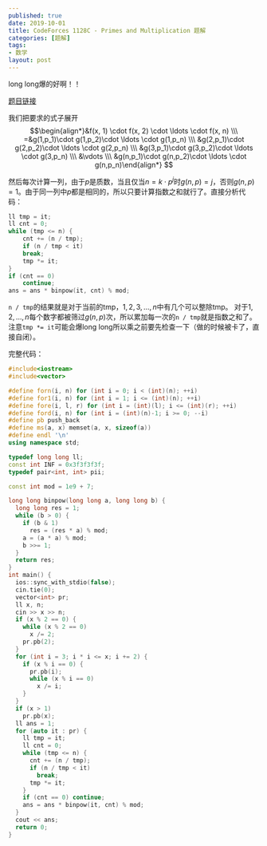 ```yaml
---
published: true
date: 2019-10-01
title: CodeForces 1128C - Primes and Multiplication 题解
categories: [题解]
tags: 
- 数学
layout: post
---
```


long long爆的好啊！！



[题目链接](https://codeforces.com/contest/1228/problem/C)

我们把要求的式子展开
$$\begin{align*}&f(x, 1) \cdot f(x, 2) \cdot \ldots \cdot f(x, n) \\\ =&g(1,p_1)\cdot g(1,p_2)\cdot \ldots \cdot g(1,p_n) \\\ &g(2,p_1)\cdot g(2,p_2)\cdot \ldots \cdot g(2,p_n) \\\ &g(3,p_1)\cdot g(3,p_2)\cdot \ldots \cdot g(3,p_n) \\\ &\vdots \\\ &g(n,p_1)\cdot g(n,p_2)\cdot \ldots \cdot g(n,p_n)\end{align*} $$

然后每次计算一列，由于$p$是质数，当且仅当$n=k\cdot p^j$时$g(n,p)=j$，否则$g(n,p)=1$。由于同一列中$p$都是相同的，所以只要计算指数之和就行了。直接分析代码：
```cpp
ll tmp = it;
ll cnt = 0;
while (tmp <= n) {
    cnt += (n / tmp);
    if (n / tmp < it)
    break;
    tmp *= it;
}
if (cnt == 0)
    continue;
ans = ans * binpow(it, cnt) % mod;
```

`n / tmp`的结果就是对于当前的tmp，$1,2,3,\ldots,n$中有几个可以整除tmp。
对于$1,2,\ldots,n$每个数字都被筛过$g(n,p)$次，所以累加每一次的`n / tmp`就是指数之和了。注意`tmp *= it`可能会爆long long所以乘之前要先检查一下（做的时候被卡了，直接自闭）。

完整代码：

```cpp
#include<iostream>
#include<vector>

#define forn(i, n) for (int i = 0; i < (int)(n); ++i)
#define for1(i, n) for (int i = 1; i <= (int)(n); ++i)
#define fore(i, l, r) for (int i = (int)(l); i <= (int)(r); ++i)
#define ford(i, n) for (int i = (int)(n)-1; i >= 0; --i)
#define pb push_back
#define ms(a, x) memset(a, x, sizeof(a))
#define endl '\n'
using namespace std;

typedef long long ll;
const int INF = 0x3f3f3f3f;
typedef pair<int, int> pii;

const int mod = 1e9 + 7;

long long binpow(long long a, long long b) {
  long long res = 1;
  while (b > 0) {
    if (b & 1)
      res = (res * a) % mod;
    a = (a * a) % mod;
    b >>= 1;
  }
  return res;
}
int main() {
  ios::sync_with_stdio(false);
  cin.tie(0);
  vector<int> pr;
  ll x, n;
  cin >> x >> n;
  if (x % 2 == 0) {
    while (x % 2 == 0)
      x /= 2;
    pr.pb(2);
  }
  for (int i = 3; i * i <= x; i += 2) {
    if (x % i == 0) {
      pr.pb(i);
      while (x % i == 0)
        x /= i;
    }
  }
  if (x > 1)
    pr.pb(x);
  ll ans = 1;
  for (auto it : pr) {
    ll tmp = it;
    ll cnt = 0;
    while (tmp <= n) {
      cnt += (n / tmp);
      if (n / tmp < it)
        break;
      tmp *= it;
    }
    if (cnt == 0) continue;
    ans = ans * binpow(it, cnt) % mod;
  }
  cout << ans;
  return 0;
}
```
